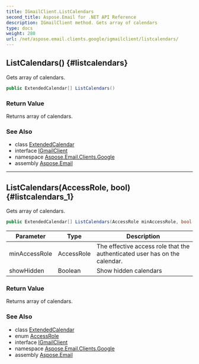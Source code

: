```yaml
---
title: IGmailClient.ListCalendars
second_title: Aspose.Email for .NET API Reference
description: IGmailClient method. Gets array of calendars
type: docs
weight: 280
url: /net/aspose.email.clients.google/igmailclient/listcalendars/
---
```

## ListCalendars() {#listcalendars}

Gets array of calendars.

```csharp
public ExtendedCalendar[] ListCalendars()
```

### Return Value

Returns array of calendars.

### See Also

* class [ExtendedCalendar](../../extendedcalendar/)
* interface [IGmailClient](../)
* namespace [Aspose.Email.Clients.Google](../../igmailclient/)
* assembly [Aspose.Email](../../../)

---

## ListCalendars(AccessRole, bool) {#listcalendars_1}

Gets array of calendars.

```csharp
public ExtendedCalendar[] ListCalendars(AccessRole minAccessRole, bool showHidden)
```

| Parameter | Type | Description |
| --- | --- | --- |
| minAccessRole | AccessRole | The effective access role that the authenticated user has on the calendar. |
| showHidden | Boolean | Show hidden calendars |

### Return Value

Returns array of calendars.

### See Also

* class [ExtendedCalendar](../../extendedcalendar/)
* enum [AccessRole](../../accessrole/)
* interface [IGmailClient](../)
* namespace [Aspose.Email.Clients.Google](../../igmailclient/)
* assembly [Aspose.Email](../../../)


